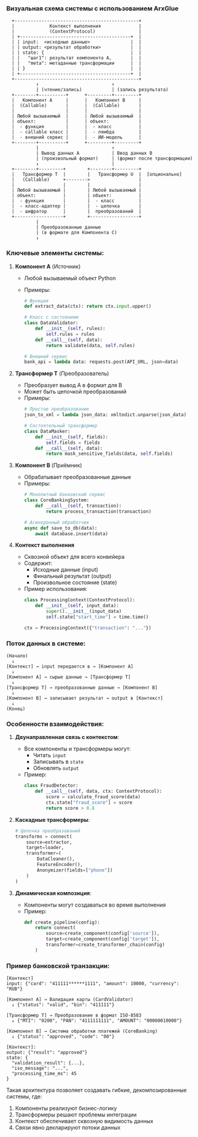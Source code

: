 ### Визуальная схема системы с использованием ArxGlue

```plaintext
  +----------------------------------------------+
  |             Контекст выполнения              |
  |             (ContextProtocol)                |
  | +-----------------------------------------+  |
  | | input:  <исходные данные>               |  |
  | | output: <результат обработки>           |  |
  | | state: {                                |  |
  | |   "шаг1": результат компонента A,       |  |
  | |   "meta": метаданные трансформации      |  |
  | | }                                       |  |
  | +-----------------------------------------+  |
  +----------------------------------------------+
           ↑                           ↑
           | (чтение/запись)           | (запись результата)
  +--------+----------+      +---------+---------+
  |   Компонент A     |      |   Компонент B     |
  |  (Callable)       |      |  (Callable)       |
  |                   |      |                   |
  | Любой вызываемый  |      | Любой вызываемый  |
  | объект:           |      | объект:           |
  |  - функция        |      |  - класс          |
  |  - callable класс |      |  - лямбда         |
  |  - внешний сервис |      |  - ИИ-модель      |
  +--------+----------+      +---------+---------+
           |                           ↑
           | Вывод данных A            | Ввод данных B
           | (произвольный формат)     | (формат после трансформации)
           ↓                           |
  +--------+---------+        +--------+---------+
  |   Трансформер T  |        |   Трансформер U  |  [опционально]
  |   (Callable)     +-------->                  |
  |                  |        |                  |
  | Любой вызываемый |        | Любой вызываемый |
  | объект:          |        | объект:          |
  |  - функция       |        |  - класс         |
  |  - класс-адаптер |        |  - цепочка       |
  |  - шифратор      |        |  преобразований  |
  +------------------+        +------------------+
           |
           | Преобразованныe данные
           | (в формате для Компонента C)
           ↓
```

### Ключевые элементы системы:

1. **Компонент A** (Источник)
   - Любой вызываемый объект Python
   - Примеры:
  
     ```python
     # Функция
     def extract_data(ctx): return ctx.input.upper()
     
     # Класс с состоянием
     class DataValidator:
         def __init__(self, rules):
             self.rules = rules
         def __call__(self, data):
             return validate(data, self.rules)
     
     # Внешний сервис
     bank_api = lambda data: requests.post(API_URL, json=data)
     ```

2. **Трансформер T** (Преобразователь)
   - Преобразует вывод A в формат для B
   - Может быть цепочкой преобразований
   - Примеры:
     ```python
     # Простое преобразование
     json_to_xml = lambda json_data: xmltodict.unparse(json_data)
     
     # Состоятельный трансформер
     class DataMasker:
         def __init__(self, fields):
             self.fields = fields
         def __call__(self, data):
             return mask_sensitive_fields(data, self.fields)
     ```

3. **Компонент B** (Приёмник)
   - Обрабатывает преобразованные данные
   - Примеры:
     ```python
     # Монолитный банковский сервис
     class CoreBankingSystem:
         def __call__(self, transaction):
             return process_transaction(transaction)
     
     # Асинхронный обработчик
     async def save_to_db(data):
         await database.insert(data)
     ```

4. **Контекст выполнения**
   - Сквозной объект для всего конвейера
   - Содержит:
     - Исходные данные (input)
     - Финальный результат (output)
     - Произвольное состояние (state)
   - Пример использования:
     ```python
     class ProcessingContext(ContextProtocol):
         def __init__(self, input_data):
             super().__init__(input_data)
             self.state["start_time"] = time.time()
     
     ctx = ProcessingContext({"transaction": "..."})
     ```

### Поток данных в системе:

```plaintext
(Начало)
  ↓
[Контекст] → input передается в → [Компонент A]
  ↓
[Компонент A] → сырые данные → [Трансформер T]
  ↓
[Трансформер T] → преобразованные данные → [Компонент B]
  ↓
[Компонент B] → записывает результат → output в [Контекст]
  ↓
(Конец)
```

### Особенности взаимодействия:

1. **Двунаправленная связь с контекстом**:
   - Все компоненты и трансформеры могут:
     - Читать `input`
     - Записывать в `state`
     - Обновлять `output`
   - Пример:
     ```python
     class FraudDetector:
         def __call__(self, data, ctx: ContextProtocol):
             score = calculate_fraud_score(data)
             ctx.state["fraud_score"] = score
             return score > 0.8
     ```

2. **Каскадные трансформеры**:
   ```python
   # Цепочка преобразований
   transforms = connect(
       source=extractor,
       target=loader,
       transformer=(
           DataCleaner(),
           FeatureEncoder(),
           Anonymizer(fields=["phone"])
       )
   )
   ```

3. **Динамическая композиция**:
   - Компоненты могут создаваться во время выполнения
   - Пример:
     ```python
     def create_pipeline(config):
         return connect(
             source=create_component(config['source']),
             target=create_component(config['target']),
             transformer=create_transformer_chain(config)
         )
     ```

### Пример банковской транзакции:

```plaintext
[Контекст]
input: {"card": "411111******1111", "amount": 10000, "currency": "RUB"}

[Компонент A] → Валидация карты (CardValidator)
  ↓ {"status": "valid", "bin": "411111"}
  
[Трансформер T] → Преобразование в формат ISO-8583
  ↓ {"MTI": "0200", "PAN": "4111111111", "AMOUNT": "00000010000"}

[Компонент B] → Система обработки платежей (CoreBanking)
  ↓ {"status": "approved", "code": "00"}

[Контекст]:
output: {"result": "approved"}
state: {
  "validation_result": {...},
  "iso_message": "...",
  "processing_time_ms": 45
}
```

Такая архитектура позволяет создавать гибкие, декомпозированные системы, где:
1. Компоненты реализуют бизнес-логику
2. Трансформеры решают проблемы интеграции
3. Контекст обеспечивает сквозную видимость данных
4. Связи явно декларируют потоки данных
